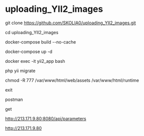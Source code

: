 ﻿# uploading_YII2_images


git clone https://github.com/SKOLIA0/uploading_YII2_images.git

cd uploading_YII2_images

docker-compose build --no-cache


docker-compose up -d


docker exec -it yii2_app bash


php yii migrate


chmod -R 777 /var/www/html/web/assets /var/www/html/runtime


exit


postman


get

http://213.171.9.80:8080/api/parameters




http://213.171.9.80
